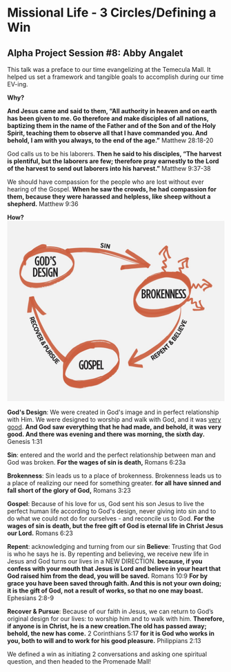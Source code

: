 # Missional Life - 3 Circles/Defining a Win
## Alpha Project Session #8: Abby Angalet

This talk was a preface to our time evangelizing at the Temecula Mall. It helped us set a framework and tangible goals to accomplish during our time EV-ing.

**Why?**

**And Jesus came and said to them, “All authority in heaven and on earth has been given to me. Go therefore and make disciples of all nations, baptizing them in the name of the Father and of the Son and of the Holy Spirit, teaching them to observe all that I have commanded you. And behold, I am with you always, to the end of the age.”** Matthew 28:18-20

God calls us to be his laborers.
**Then he said to his disciples, “The harvest is plentiful, but the laborers are few; therefore pray earnestly to the Lord of the harvest to send out laborers into his harvest.”** Matthew 9:37-38

We should have compassion for the people who are lost without ever hearing of the Gospel.
**When he saw the crowds, he had compassion for them, because they were harassed and helpless, like sheep without a shepherd.** Matthew 9:36

**How?**
![3circles](img/3circles.jpeg)

**God's Design**: We were created in God's image and in perfect relationship with Him. We were designed to worship
and walk with God, and it was <u>very good</u>. **And God saw everything that he had made, and behold, it was very good. And there was evening and there was morning, the sixth day.** Genesis 1:31

**Sin**: entered and the world and the perfect relationship between man and God was broken. **For the wages of sin is death,** Romans 6:23a

**Brokenness**: Sin leads us to a place of brokenness. Brokenness leads us to a place of realizing our need for something greater. **for all have sinned and fall short of the glory of God,** Romans 3:23

**Gospel**: Because of his love for us, God sent his son Jesus to live the perfect human life according to God's design, never giving into sin and to do what we could not do for ourselves - and reconcile us to God. **For the wages of sin is death, but the free gift of God is eternal life in Christ Jesus our Lord.** Romans 6:23

**Repent**: acknowledging and turning from our sin
**Believe**: Trusting that God is who he says he is. By repenting and believing, we receive new life in Jesus and God turns our lives in a NEW DIRECTION.
**because, if you confess with your mouth that Jesus is Lord and believe in your heart that God raised him from the dead, you will be saved.** Romans 10:9
**For by grace you have been saved through faith. And this is not your own doing; it is the gift of God, not a result of works, so that no one may boast.** Ephesians 2:8-9

**Recover & Pursue**: Because of our faith in Jesus, we can return to God’s original design for our lives: to worship him and to walk with him.
**Therefore, if anyone is in Christ, he is a new creation.The old has passed away; behold, the new has come.** 2 Corinthians 5:17
**for it is God who works in you, both to will and to work for his good pleasure.** Philippians 2:13

We defined a win as initiating 2 conversations and asking one spiritual question, and then headed to the Promenade Mall!